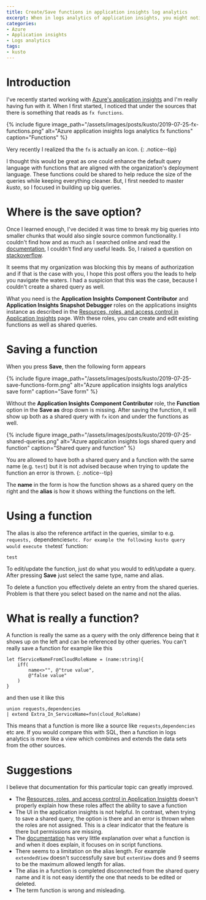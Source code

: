 ```yaml
---
title: Create/Save functions in application insights log analytics
excerpt: When in logs analytics of application insights, you might notice under the sources a "fx functions" without any UI options. So what is it?
categories:
- Azure
- Application insights
- Logs analytics
tags:
- kusto
---
```


# Introduction

I've recently started working with [Azure's application insights][1] and I'm really having fun with it. When I first started, I noticed that under the sources that there is something that reads as `fx functions`. 

{% include figure image_path="/assets/images/posts/kusto/2019-07-25-fx-functions.png" alt="Azure application insights logs analytics fx functions" caption="Functions" %}

Very recently I realized tha the `fx` is actually an icon.
{: .notice--tip}

I thought this would be great as one could enhance the default query language with functions that are aligned with the organization's deployment language. These functions could be shared to help reduce the size of the queries while keeping everything cleaner. But, I first needed to master *kusto*, so I focused in building up big queries.

# Where is the save option?

Once I learned enough, I've decided it was time to break my big queries into smaller chunks that would also single source common functionality. I couldn't find how and as much as I searched online and read the [documentation][1], I couldn't find any useful leads. So, I raised a question on [stackoverflow][2].

It seems that my organization was blocking this by means of authorization and if that is the case with you, I hope this post offers you the leads to help you navigate the waters. I had a suspicion that this was the case, because I couldn't create a shared query as well.

What you need is the **Application Insights Component Contributor** and **Application Insights Snapshot Debugger** roles on the applications insights instance as described in the [Resources, roles, and access control in Application Insights][3] page. With these roles, you can create and edit existing functions as well as shared queries. 

# Saving a function

When you press **Save**, then the following form appears

{% include figure image_path="/assets/images/posts/kusto/2019-07-25-save-functions-form.png" alt="Azure application insights logs analytics save form" caption="Save form" %}

Without the **Application Insights Component Contributor** role, the **Function** option in the **Save as** drop down is missing. After saving the function, it will show up both as a shared query with `fx` icon and under the functions as well. 

{% include figure image_path="/assets/images/posts/kusto/2019-07-25-shared-queries.png" alt="Azure application insights logs shared query and function" caption="Shared query and function" %}

You are allowed to have both a shared query and a function with the same name (e.g. `test`) but it is not advised because when trying to update the function an error is thrown.
{: .notice--tip}

The **name** in the form is how the function shows as a shared query on the right and the **alias** is how it shows withing the functions on the left. 

# Using a function

The alias is also the reference artifact in the queries, similar to e.g. `requests, `dependencies` etc. For example the following kusto query would execute the `test` function:

```text
test
```

To edit/update the function, just do what you would to edit/update a query. After pressing **Save** just select the same type, name and alias. 

To delete a function you effectively delete an entry from the shared queries. Problem is that there you select based on the name and not the alias.

# What is really a function?

A function is really the same as a query with the only difference being that it shows up on the left and can be referenced by other queries. You can't really save a function for example like this

```
let fServiceNameFromCloudRoleName = (name:string){
    iff(
        name<>"", @"true value",
        @"false value"
    )
}
```

and then use it like this

```
union requests,dependencies
| extend Extra_In_ServiceName=fsn(cloud_RoleName)
```

This means that a function is more like a source like `requests`,`dependencies` etc are. If you would compare this with SQL, then a function in logs analytics is more like a view which combines and extends the data sets from the other sources.

# Suggestions

I believe that documentation for this particular topic can greatly improved. 

- The [Resources, roles, and access control in Application Insights][3] doesn't properly explain how these roles affect the ability to save a function
- The UI in the application insights is not helpful. In contrast, when trying to save a shared query, the option is there and an error is thrown when the roles are not assigned. This is a clear indicator that the feature is there but permissions are missing. 
- The [documentation][1] has very little explanation over what a function is and when it does explain, it focuses on in script functions.
- There seems to a limitation on the alias length. For example `extendedView` doesn't successfully save but `extenView` does and 9  seems to be the maximum allowed length for alias.
- The alias in a function is completed disconnected from the shared query  name and it is not easy identify the one that needs to be edited or deleted.
- The term function is wrong and misleading.

[1]: https://docs.microsoft.com/en-us/azure/azure-monitor/app/app-insights-overview
[2]: https://stackoverflow.com/questions/57177895/what-is-the-fx-functions-in-azure-applications-insights-how-can-you-add-one/57178156
[3]: https://docs.microsoft.com/en-us/azure/azure-monitor/app/resources-roles-access-control

